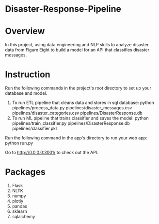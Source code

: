 # Disaster-Response-Pipeline

# Overview
In this project, using data engineering and NLP skills to analyze disaster data from Figure Eight to build a model for an API that classifies disaster messages. 

# Instruction
Run the following commands in the project's root directory to set up your database and model.

1. To run ETL pipeline that cleans data and stores in sql database: python pipelines/process_data.py pipelines/disaster_messages.csv pipelines/disaster_categories.csv pipelines/DisasterResponse.db
2. To run ML pipeline that trains classifier and saves the model: python pipelines/train_classifier.py pipelines/DisasterResponse.db pipelines/classifier.pkl

Run the following command in the app's directory to run your web app: python run.py

Go to http://0.0.0.0:3001/ to check out the API.

# Packages

1. Flask
2. NLTK
3. numpy
4. plotly
5. pandas
6. sklearn
7. sqlalchemy
